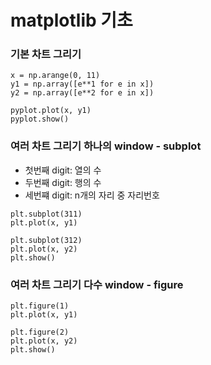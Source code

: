 # matplotlib 기초

### 기본 차트 그리기

```
x = np.arange(0, 11)
y1 = np.array([e**1 for e in x])
y2 = np.array([e**2 for e in x])

pyplot.plot(x, y1)
pyplot.show()
```

### 여러 차트 그리기 하나의 window - subplot

- 첫번째 digit: 열의 수
- 두번째 digit: 행의 수
- 세번쨰 digit: n개의 자리 중 자리번호

```
plt.subplot(311)
plt.plot(x, y1)

plt.subplot(312)
plt.plot(x, y2)
plt.show()
```

### 여러 차트 그리기 다수 window - figure

```
plt.figure(1)
plt.plot(x, y1)

plt.figure(2)
plt.plot(x, y2)
plt.show()
```
